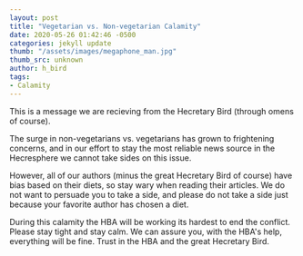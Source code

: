 ```yaml
---
layout: post
title: "Vegetarian vs. Non-vegetarian Calamity"
date: 2020-05-26 01:42:46 -0500
categories: jekyll update
thumb: "/assets/images/megaphone_man.jpg"
thumb_src: unknown
author: h_bird
tags:
- Calamity
---
```


This is a message we are recieving from the Hecretary Bird (through omens of course).

The surge in non-vegetarians vs. vegetarians has grown to frightening concerns, and in our effort to stay the most reliable
news source in the Hecresphere we cannot take sides on this issue.

However, all of our authors (minus the great Hecretary Bird of course) have bias based on their diets, so stay wary when
reading their articles. We do not want to persuade you to take a side, and please do not take a side just because your
favorite author has chosen a diet.

During this calamity the HBA will be working its hardest to end the conflict. Please stay tight and stay calm.
We can assure you, with the HBA's help, everything will be fine. Trust in the HBA and the great Hecretary Bird.
